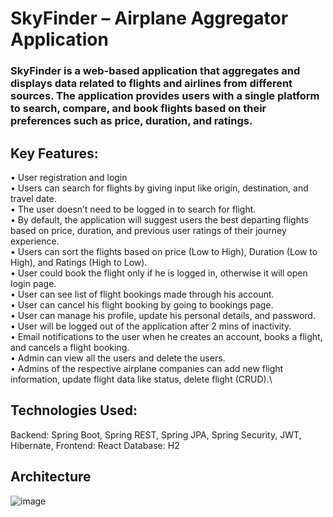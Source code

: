 # SkyFinder – Airplane Aggregator Application
### SkyFinder is a web-based application that aggregates and displays data related to flights and airlines from different sources. The application provides users with a single platform to search, compare, and book flights based on their preferences such as price, duration, and ratings.

## Key Features:
•	User registration and login\
•	Users can search for flights by giving input like origin, destination, and travel date. \
•	The user doesn’t need to be logged in to search for flight.\
•	By default, the application will suggest users the best departing flights based on price, duration, and previous user ratings of their journey experience. \
•	Users can sort the flights based on price (Low to High), Duration (Low to High), and Ratings (High to Low).\
•	User could book the flight only if he is logged in, otherwise it will open login page. \
•	User can see list of flight bookings made through his account.\
•	User can cancel his flight booking by going to bookings page.\
•	User can manage his profile, update his personal details, and password.\
•	User will be logged out of the application after 2 mins of inactivity.\
•	Email notifications to the user when he creates an account, books a flight, and cancels a flight booking.\
•	Admin can view all the users and delete the users.\
•	Admins of the respective airplane companies can add new flight information, update flight data like status, delete flight (CRUD).\

## Technologies Used:
Backend: Spring Boot, Spring REST, Spring JPA, Spring Security, JWT, Hibernate, 
Frontend: React
Database: H2

## Architecture

![image](https://user-images.githubusercontent.com/113478192/235295201-d4bf6d43-de0d-41cb-9421-88884a3e7198.png)

